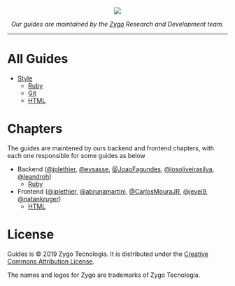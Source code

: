 <div align="center">
  <img src="https://v.fastcdn.co/t/a849570b/f5766d1d/1569515960-40045796-118x72-logo.png">
  <p><i>Our guides are maintained by the <a href="zygotecnologia.com">Zygo</a> Research and Development team.</i></p>
</div>

---

# All Guides
* [Style](./style)
  * [Ruby](./style/ruby)
  * [Git](./style/git)
  * [HTML](./style/html)

# Chapters
The guides are maintened by ours backend and frontend chapters, with each one responsible for some guides as below

* Backend ([@jplethier](https://github.com/jplethier), [@evsasse](https://github.com/evsasse), [@JoaoFagundes](https://github.com/JoaoFagundes), [@losoliveirasilva](https://github.com/losoliveirasilva), [@leandroh](https://github.com/leandroh))
  * [Ruby](./style/ruby)
* Frontend ([@jplethier](https://github.com/jplethier), [@abrunamartini](https://github.com/abrunamartini), [@CarlosMouraJR](https://github.com/CarlosMouraJR), [@jevel9](https://github.com/jevel9), [@natankruger](https://github.com/natankruger))
  * [HTML](./style/html)

# License

Guides is © 2019 Zygo Tecnologia. It is distributed under the [Creative Commons
Attribution License](https://creativecommons.org/licenses/by/4.0/).

The names and logos for Zygo are trademarks of Zygo Tecnologia.
